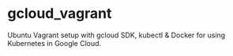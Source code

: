 # gcloud_vagrant

Ubuntu Vagrant setup with gcloud SDK, kubectl & Docker for using Kubernetes in Google Cloud.

